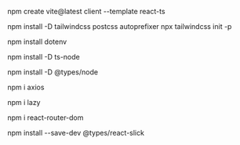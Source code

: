 <!-- creation de la react tsx avec Vite -->
npm create vite@latest client --template react-ts

<!-- installation de tailwindcss -->
npm install -D tailwindcss postcss autoprefixer
npx tailwindcss init -p

<!-- installation de dépendances -->

npm install dotenv

npm install -D ts-node

npm install -D @types/node

npm i axios

npm i lazy

npm i react-router-dom

npm install --save-dev @types/react-slick
